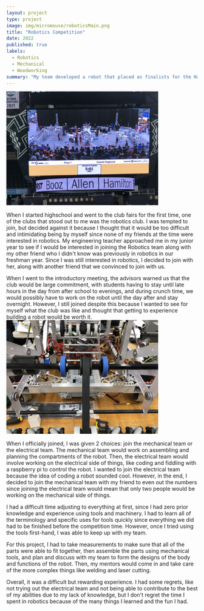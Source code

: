 ```yaml
---
layout: project
type: project
image: img/micromouse/roboticsMain.png
title: "Robotics Competition"
date: 2022
published: true
labels:
  - Robotics
  - Mechanical
  - Woodworking
summary: "My team developed a robot that placed as finalists for the Hawaii Regional First Robotics Competition."
---
```


<div class="text-center p-4">
  <img width="400px" class="rounded float-start pe-4" src="../img/micromouse/IMG_6055.JPG">
</div>

When I started highschool and went to the club fairs for the first time, one of the clubs that stood out to me was the robotics club. I was tempted to join, but decided against it because I thought that it would be too difficult and intimidating being by myself since none of my friends at the time were interested in robotics. My engineering teacher approached me in my junior year to see if I would be interested in joining the Robotics team along with my other friend who I didn't know was previously in robotics in our freshman year. Since I was still interested in robotics, I decided to join with her, along with another friend that we convinced to join with us. 

When I went to the introductory meeting, the advisors warned us that the club would be large commitment, with students having to stay until late hours in the day from after school to evenings, and during crunch time, we would possibly have to work on the robot until the day after and stay overnight. However, I still joined despite this because I wanted to see for myself what the club was like and thought that getting to experience building a robot would be worth it.
<img width="400px" class="rounded float-start pe-4" src="../img/micromouse/IMG_6023.jpeg">

When I officially joined, I was given 2 choices: join the mechanical team or the electrical team. The mechanical team would work on assembling and planning the compartments of the robot. Then, the electrical team would involve working on the electrical side of things, like coding and fiddling with a raspberry pi to control the robot. I wanted to join the electrical team because the idea of coding a robot sounded cool. However, in the end, I decided to join the mechanical team with my friend to even out the numbers since joining the electrical team would mean that only two people would be working on the mechanical side of things. 

I had a difficult time adjusting to everything at first, since I had zero prior knowledge and experience using tools and machinery. I had to learn all of the terminology and specific uses for tools quickly since everything we did had to be finished before the competition time. However, once I tried using the tools first-hand, I was able to keep up with my team. 

For this project, I had to take measurements to make sure that all of the parts were able to fit together, then assemble the parts using mechanical tools, and plan and discuss with my team to form the designs of the body and functions of the robot. Then, my mentors would come in and take care of the more complex things like welding and laser cutting.

Overall, it was a difficult but rewarding experience. I had some regrets, like not trying out the electrical team and not being able to contribute to the best of my abilities due to my lack of knowledge, but I don't regret the time I spent in robotics because of the many things I learned and the fun I had. 



